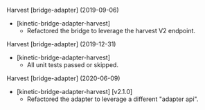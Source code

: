 Harvest [bridge-adapter] (2019-09-06)
  * \[kinetic-bridge-adapter-harvest]
    * Refactored the bridge to leverage the harvest V2 endpoint.

Harvest [bridge-adapter] (2019-12-31)
  * \[kinetic-bridge-adapter-harvest]
    * All unit tests passed or skipped.

Harvest [bridge-adapter] (2020-06-09)
  * \[kinetic-bridge-adapter-harvest] [v2.1.0]
    * Refactored the adapter to leverage a different "adapter api".

